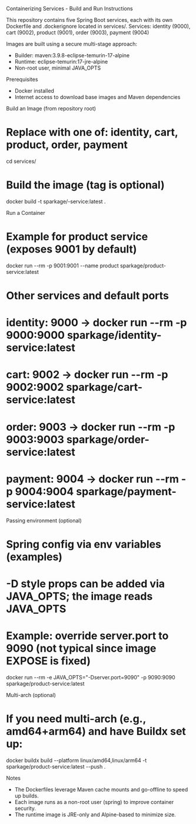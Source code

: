 Containerizing Services - Build and Run Instructions

This repository contains five Spring Boot services, each with its own Dockerfile and .dockerignore located in services/<service>.
Services: identity (9000), cart (9002), product (9001), order (9003), payment (9004)

Images are built using a secure multi-stage approach:
- Builder: maven:3.9.8-eclipse-temurin-17-alpine
- Runtime: eclipse-temurin:17-jre-alpine
- Non-root user, minimal JAVA_OPTS

Prerequisites
- Docker installed
- Internet access to download base images and Maven dependencies

Build an Image (from repository root)
# Replace <service> with one of: identity, cart, product, order, payment
cd services/<service>
# Build the image (tag is optional)
docker build -t sparkage/<service>-service:latest .

Run a Container
# Example for product service (exposes 9001 by default)
docker run --rm -p 9001:9001 --name product sparkage/product-service:latest

# Other services and default ports
# identity: 9000 -> docker run --rm -p 9000:9000 sparkage/identity-service:latest
# cart:     9002 -> docker run --rm -p 9002:9002 sparkage/cart-service:latest
# order:    9003 -> docker run --rm -p 9003:9003 sparkage/order-service:latest
# payment:  9004 -> docker run --rm -p 9004:9004 sparkage/payment-service:latest

Passing environment (optional)
# Spring config via env variables (examples)
# -D style props can be added via JAVA_OPTS; the image reads JAVA_OPTS
# Example: override server.port to 9090 (not typical since image EXPOSE is fixed)
docker run --rm -e JAVA_OPTS="-Dserver.port=9090" -p 9090:9090 sparkage/product-service:latest

Multi-arch (optional)
# If you need multi-arch (e.g., amd64+arm64) and have Buildx set up:
docker buildx build --platform linux/amd64,linux/arm64 -t sparkage/product-service:latest --push .

Notes
- The Dockerfiles leverage Maven cache mounts and go-offline to speed up builds.
- Each image runs as a non-root user (spring) to improve container security.
- The runtime image is JRE-only and Alpine-based to minimize size.
